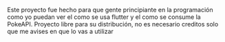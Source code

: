 Este proyecto fue hecho para que gente principiante en la programación como yo puedan ver el como se usa flutter y el como se consume la PokeAPI.
Proyecto libre para su distribución, no es necesario creditos solo que me avises en que lo vas a utilizar
